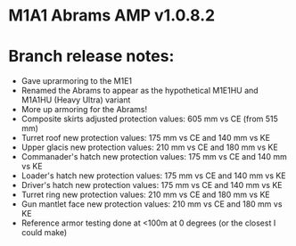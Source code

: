 # M1A1 Abrams AMP v1.0.8.2

# Branch release notes:
<p>
	<ul> 
		<li>Gave uprarmoring to the M1E1</li>
		<li>Renamed the Abrams to appear as the hypothetical M1E1HU and M1A1HU (Heavy Ultra) variant</li>
		<li>More up armoring for the Abrams!</li>
		<li>Composite skirts adjusted protection values: 605 mm vs CE (from 515 mm)</li>
		<li>Turret roof new protection values: 175 mm vs CE and 140 mm vs KE</li>
		<li>Upper glacis new protection values: 210 mm vs CE and 180 mm vs KE</li>
		<li>Commanader's hatch new protection values: 175 mm vs CE and 140 mm vs KE</li>
		<li>Loader's hatch new protection values: 175 mm vs CE and 140 mm vs KE</li>
		<li>Driver's hatch new protection values: 175 mm vs CE and 140 mm vs KE</li>
		<li>Turret ring new protection values: 210 mm vs CE and 180 mm vs KE</li>
		<li>Gun mantlet face new protection values: 210 mm vs CE and 180 mm vs KE</li>
		<li>Reference armor testing done at <100m at 0 degrees (or the closest I could make)</li>
	</ul>
</p>


